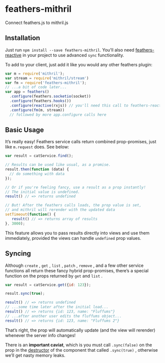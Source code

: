 # feathers-mithril
Connect feathers.js to mithril.js

## Installation

Just run `npm install --save feathers-mithril`. You'll also need [feathers-reactive](https://github.com/feathersjs/feathers-reactive) in your project to use advanced `sync` functionality.

To add to your client, just add it like you would any other feathers plugin:

```javascript
var m = require('mithril');
var stream = require('mithril/stream')
var fm = require('feathers-mithril');
// ...a bit of code later...
var app = feathers()
  .configure(feathers.socketio(socket))
  .configure(feathers.hooks())
  .configure(reactive(rxjs)) // you'll need this call to feathers-reactive for sync to work
  .configure(fm(m, stream))
  // followed by more app.configure calls here
```

## Basic Usage

It’s really easy! Feathers service calls return combined prop-promises, just like `m.request` does. See below:

```javascript
var result = catService.find();

// Results can be used like usual, as a promise.
result.then(function (data) {
  // do something with data
});

// Or if you're feeling fancy, use a result as a prop instantly!
// The initial value is undefined.
result() // => returns undefined

// But! After the feathers calls loads, the prop value is set,
// and mithril will rerender with the updated data
setTimeout(function() {
   result() // => returns array of results
}, 3000);
```

This feature allows you to pass results directly into views and use them immediately, provided the views can handle `undefined`  prop values.

## Syncing

Although `create` , `get` , `list` , `patch` , `remove` , and a few other service functions all return these fancy hybrid prop-promises, there’s a special function on the props returned by `get` and `list` .

```javascript
var result = catService.get({id: 123});

result.sync(true);

result() // => returns undefined
// ...some time later after the initial load...
result() // => returns {id: 123, name: "Fluffums"}
// ...after another user edits the fluffums object...
result() // => returns {id: 123, name: "Fluffums 2"}
```

That’s right, the prop will automatically update (and the view will rerender) whenever the server info changes!

There is an **important caviat**, which is you must call `.sync(false)` on the prop in the [destructor](http://mithril.js.org/mithril.html#destructors) of the component that called `.sync(true)` , otherwise we’ll get nasty memory leaks.

